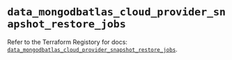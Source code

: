 # `data_mongodbatlas_cloud_provider_snapshot_restore_jobs`

Refer to the Terraform Registory for docs: [`data_mongodbatlas_cloud_provider_snapshot_restore_jobs`](https://www.terraform.io/docs/providers/mongodbatlas/d/cloud_provider_snapshot_restore_jobs).
